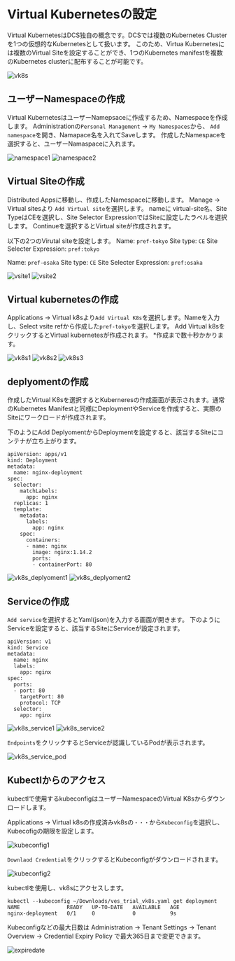 # Virtual Kubernetesの設定

Virtual KubernetesはDCS独自の概念です。DCSでは複数のKubernetes Clusterを1つの仮想的なKubernetesとして扱います。
このため、Virtua Kubernetesには複数のVirtual Siteを設定することができ、1つのKubernetes manifestを複数のKubernetes clusterに配布することが可能です。

![vk8s](./pics/vk8s.svg)

## ユーザーNamespaceの作成

Virtual KubernetesはユーザーNamepsaceに作成するため、Namespaceを作成します。
Administrationの`Personal Management` -> `My Namespaces`から、 `Add namespace`を開き、Namapace名を入れてSaveします。
作成したNamespaceを選択すると、ユーザーNamaspaceに入れます。

![namespace1](./pics/namespace1.png)
![namespace2](./pics/namespace2.png)

## Virtual Siteの作成

Distributed Appsに移動し、作成したNamespaceに移動します。 Manage -> Virtual sitesより `Add Virtual site`を選択します。
nameに virtual-site名、Site TypeはCEを選択し、Site Selector ExpressionではSiteに設定したラベルを選択します。 Continueを選択するとVirtual siteが作成されます。

以下の2つのVirutal siteを設定します。
Name: `pref-tokyo`
Site type: `CE`
Site Selecter Expression: `pref:tokyo`

Name: `pref-osaka`
Site type: `CE`
Site Selecter Expression: `pref:osaka`

![vsite1](./pics/vsite1.png)
![vsite2](./pics/vsite2.png)

## Virtual kubernetesの作成

Applications -> Virtual k8sより`Add Virtual K8s`を選択します。Nameを入力し、Select vsite refから作成した`pref-tokyo`を選択します。 Add Virtual k8sをクリックするとVirtual kubernetesが作成されます。
*作成まで数十秒かかります。

![vk8s1](./pics/vk8s1.png)
![vk8s2](./pics/vk8s2.png)
![vk8s3](./pics/vk8s3.png)

## deplyomentの作成

作成したVirtual K8sを選択するとKuberneresの作成画面が表示されます。通常のKubernetes Manifestと同様にDeploymentやServiceを作成すると、実際のSiteにワークロードが作成されます。

下のようにAdd DeplyomentからDeploymentを設定すると、該当するSiteにコンテナが立ち上がります。

```
apiVersion: apps/v1
kind: Deployment
metadata:
  name: nginx-deployment
spec:
  selector:
    matchLabels:
      app: nginx
  replicas: 1
  template:
    metadata:
      labels:
        app: nginx
    spec:
      containers:
      - name: nginx
        image: nginx:1.14.2
        ports:
        - containerPort: 80
```

![vk8s_deplyoment1](./pics/vk8s_deployment1.png)
![vk8s_deplyoment2](./pics/vk8s_deployment2.png)

## Serviceの作成

`Add service`を選択するとYaml(json)を入力する画面が開きます。
下のようにServiceを設定すると、該当するSiteにServiceが設定されます。

```
apiVersion: v1
kind: Service
metadata:
  name: nginx
  labels:
    app: nginx
spec:
  ports:
  - port: 80
    targetPort: 80
    protocol: TCP
  selector:
    app: nginx
```

![vk8s_service1](./pics/vk8s_service1.png)
![vk8s_service2](./pics/vk8s_service2.png)

`Endpoints`をクリックするとServiceが認識しているPodが表示されます。

![vk8s_service_pod](./pics/vk8s_service_pod.png)

## Kubectlからのアクセス

kubectlで使用するkubeconfigはユーザーNamespaceのVirtual K8sからダウンロードします。

Applications -> Virtual k8sの作成済みvk8sの`・・・`から`Kubeconfig`を選択し、Kubecofigの期限を設定します。

![kubeconfig1](./pics/kubeconfig1.png)

`Downlaod Credential`をクリックするとKubeconfigがダウンロードされます。

![kubeconfig2](./pics/kubeconfig2.png)

kubectlを使用し、vk8sにアクセスします。

```
kubectl --kubeconfig ~/Downloads/ves_trial_vk8s.yaml get deployment
NAME               READY   UP-TO-DATE   AVAILABLE   AGE
nginx-deployment   0/1     0            0           9s
```

Kubeconfigなどの最大日数は Administration -> Tenant Settings -> Tenant Overview -> Credential Expiry Policy で最大365日まで変更できます。

![expiredate](./pics/expiredate.png)